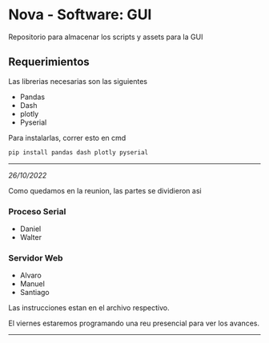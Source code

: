 # Nova - Software: GUI
Repositorio para almacenar los scripts y assets para la GUI 

## Requerimientos

Las librerias necesarias son las siguientes

 + Pandas
 + Dash
 + plotly
 + Pyserial

Para instalarlas, correr esto en cmd

```bash
pip install pandas dash plotly pyserial
```

---

*26/10/2022*

Como quedamos en la reunion, las partes se dividieron asi

### Proceso Serial
 + Daniel
 + Walter

### Servidor Web
 + Alvaro
 + Manuel
 + Santiago

Las instrucciones estan en el archivo respectivo.

El viernes estaremos programando una reu presencial para ver los avances.

--- 